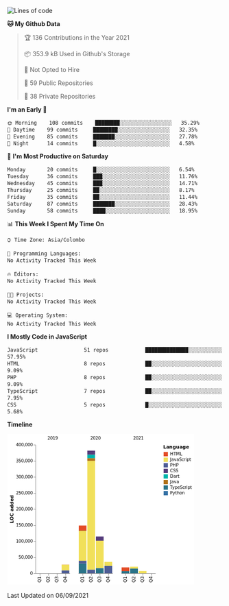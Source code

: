 
<!--START_SECTION:waka-->
![Lines of code](https://img.shields.io/badge/From%20Hello%20World%20I%27ve%20Written-760310%20lines%20of%20code-blue)

**🐱 My Github Data** 

> 🏆 136 Contributions in the Year 2021
 > 
> 📦 353.9 kB Used in Github's Storage 
 > 
> 🚫 Not Opted to Hire
 > 
> 📜 59 Public Repositories 
 > 
> 🔑 38 Private Repositories  
 > 
**I'm an Early 🐤** 

```text
🌞 Morning    108 commits    ████████░░░░░░░░░░░░░░░░░   35.29% 
🌆 Daytime    99 commits     ████████░░░░░░░░░░░░░░░░░   32.35% 
🌃 Evening    85 commits     ███████░░░░░░░░░░░░░░░░░░   27.78% 
🌙 Night      14 commits     █░░░░░░░░░░░░░░░░░░░░░░░░   4.58%

```
📅 **I'm Most Productive on Saturday** 

```text
Monday       20 commits     █░░░░░░░░░░░░░░░░░░░░░░░░   6.54% 
Tuesday      36 commits     ███░░░░░░░░░░░░░░░░░░░░░░   11.76% 
Wednesday    45 commits     ███░░░░░░░░░░░░░░░░░░░░░░   14.71% 
Thursday     25 commits     ██░░░░░░░░░░░░░░░░░░░░░░░   8.17% 
Friday       35 commits     ██░░░░░░░░░░░░░░░░░░░░░░░   11.44% 
Saturday     87 commits     ███████░░░░░░░░░░░░░░░░░░   28.43% 
Sunday       58 commits     ████░░░░░░░░░░░░░░░░░░░░░   18.95%

```


📊 **This Week I Spent My Time On** 

```text
⌚︎ Time Zone: Asia/Colombo

💬 Programming Languages: 
No Activity Tracked This Week

🔥 Editors: 
No Activity Tracked This Week

🐱‍💻 Projects: 
No Activity Tracked This Week

💻 Operating System: 
No Activity Tracked This Week

```

**I Mostly Code in JavaScript** 

```text
JavaScript               51 repos            ██████████████░░░░░░░░░░░   57.95% 
HTML                     8 repos             ██░░░░░░░░░░░░░░░░░░░░░░░   9.09% 
PHP                      8 repos             ██░░░░░░░░░░░░░░░░░░░░░░░   9.09% 
TypeScript               7 repos             ██░░░░░░░░░░░░░░░░░░░░░░░   7.95% 
CSS                      5 repos             █░░░░░░░░░░░░░░░░░░░░░░░░   5.68%

```


**Timeline**

![Chart not found](https://raw.githubusercontent.com/ccweerasinghe1994/ccweerasinghe1994/master/charts/bar_graph.png) 


 Last Updated on 06/09/2021
<!--END_SECTION:waka-->
